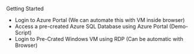 Getting Started
	

		
* Login to Azure Portal (We can automate this with VM inside browser)
* Access a pre-created Azure SQL Database using Azure Portal (Demo-Script)
* Login to Pre-Crated Windows VM using RDP (Can be automatic with Browser)
